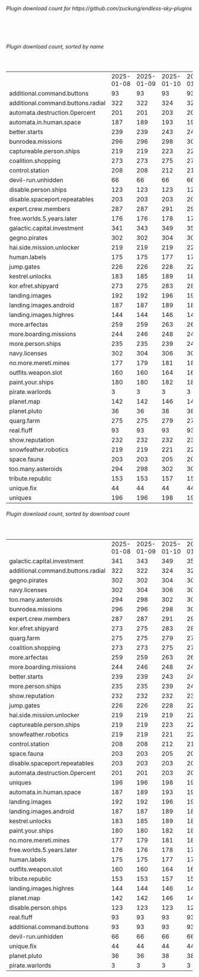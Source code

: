 <h6>Plugin download count for https://github.com/zuckung/endless-sky-plugins</h6><br>
<br>
<h6>Plugin download count, sorted by name</h6><sub><sup><br>
<table>
	<tr>
		<td></td>
		<td>2025-01-08</td>
		<td>2025-01-09</td>
		<td>2025-01-10</td>
		<td>2025-01-11</td>
		<td>2025-01-12</td>
		<td>2025-01-13</td>
		<td>2025-01-14</td>
		<td>today +</td>
	</tr>
	<tr>
		<td>additional.command.buttons</td>
		<td>93</td>
		<td>93</td>
		<td>93</td>
		<td>93</td>
		<td>93</td>
		<td>93</td>
		<td>93</td>
		<td></td>
	</tr>
	<tr>
		<td>additional.command.buttons.radial</td>
		<td>322</td>
		<td>322</td>
		<td>324</td>
		<td>324</td>
		<td>326</td>
		<td>328</td>
		<td>328</td>
		<td></td>
	</tr>
	<tr>
		<td>automata.destruction.0percent</td>
		<td>201</td>
		<td>201</td>
		<td>203</td>
		<td>204</td>
		<td>206</td>
		<td>206</td>
		<td>206</td>
		<td></td>
	</tr>
	<tr>
		<td>automata.in.human.space</td>
		<td>187</td>
		<td>189</td>
		<td>193</td>
		<td>197</td>
		<td>198</td>
		<td>198</td>
		<td>199</td>
		<td>+ 1</td>
	</tr>
	<tr>
		<td>better.starts</td>
		<td>239</td>
		<td>239</td>
		<td>243</td>
		<td>243</td>
		<td>245</td>
		<td>245</td>
		<td>245</td>
		<td></td>
	</tr>
	<tr>
		<td>bunrodea.missions</td>
		<td>296</td>
		<td>296</td>
		<td>298</td>
		<td>301</td>
		<td>303</td>
		<td>304</td>
		<td>305</td>
		<td>+ 1</td>
	</tr>
	<tr>
		<td>captureable.person.ships</td>
		<td>219</td>
		<td>219</td>
		<td>223</td>
		<td>223</td>
		<td>225</td>
		<td>227</td>
		<td>228</td>
		<td>+ 1</td>
	</tr>
	<tr>
		<td>coalition.shopping</td>
		<td>273</td>
		<td>273</td>
		<td>275</td>
		<td>276</td>
		<td>280</td>
		<td>280</td>
		<td>280</td>
		<td></td>
	</tr>
	<tr>
		<td>control.station</td>
		<td>208</td>
		<td>208</td>
		<td>212</td>
		<td>212</td>
		<td>214</td>
		<td>214</td>
		<td>214</td>
		<td></td>
	</tr>
	<tr>
		<td>devil-run.unhidden</td>
		<td>66</td>
		<td>66</td>
		<td>66</td>
		<td>66</td>
		<td>66</td>
		<td>66</td>
		<td>66</td>
		<td></td>
	</tr>
	<tr>
		<td>disable.person.ships</td>
		<td>123</td>
		<td>123</td>
		<td>123</td>
		<td>125</td>
		<td>125</td>
		<td>125</td>
		<td>125</td>
		<td></td>
	</tr>
	<tr>
		<td>disable.spaceport.repeatables</td>
		<td>203</td>
		<td>203</td>
		<td>203</td>
		<td>203</td>
		<td>207</td>
		<td>207</td>
		<td>207</td>
		<td></td>
	</tr>
	<tr>
		<td>expert.crew.members</td>
		<td>287</td>
		<td>287</td>
		<td>291</td>
		<td>293</td>
		<td>295</td>
		<td>295</td>
		<td>295</td>
		<td></td>
	</tr>
	<tr>
		<td>free.worlds.5.years.later</td>
		<td>176</td>
		<td>176</td>
		<td>178</td>
		<td>178</td>
		<td>180</td>
		<td>180</td>
		<td>180</td>
		<td></td>
	</tr>
	<tr>
		<td>galactic.capital.investment</td>
		<td>341</td>
		<td>343</td>
		<td>349</td>
		<td>352</td>
		<td>356</td>
		<td>356</td>
		<td>356</td>
		<td></td>
	</tr>
	<tr>
		<td>gegno.pirates</td>
		<td>302</td>
		<td>302</td>
		<td>304</td>
		<td>305</td>
		<td>307</td>
		<td>309</td>
		<td>310</td>
		<td>+ 1</td>
	</tr>
	<tr>
		<td>hai.side.mission.unlocker</td>
		<td>219</td>
		<td>219</td>
		<td>219</td>
		<td>221</td>
		<td>225</td>
		<td>227</td>
		<td>228</td>
		<td>+ 1</td>
	</tr>
	<tr>
		<td>human.labels</td>
		<td>175</td>
		<td>175</td>
		<td>177</td>
		<td>177</td>
		<td>179</td>
		<td>179</td>
		<td>179</td>
		<td></td>
	</tr>
	<tr>
		<td>jump.gates</td>
		<td>226</td>
		<td>226</td>
		<td>228</td>
		<td>228</td>
		<td>230</td>
		<td>233</td>
		<td>234</td>
		<td>+ 1</td>
	</tr>
	<tr>
		<td>kestrel.unlocks</td>
		<td>183</td>
		<td>185</td>
		<td>189</td>
		<td>189</td>
		<td>191</td>
		<td>191</td>
		<td>191</td>
		<td></td>
	</tr>
	<tr>
		<td>kor.efret.shipyard</td>
		<td>273</td>
		<td>275</td>
		<td>283</td>
		<td>285</td>
		<td>289</td>
		<td>291</td>
		<td>292</td>
		<td>+ 1</td>
	</tr>
	<tr>
		<td>landing.images</td>
		<td>192</td>
		<td>192</td>
		<td>196</td>
		<td>196</td>
		<td>196</td>
		<td>196</td>
		<td>197</td>
		<td>+ 1</td>
	</tr>
	<tr>
		<td>landing.images.android</td>
		<td>187</td>
		<td>187</td>
		<td>189</td>
		<td>189</td>
		<td>191</td>
		<td>191</td>
		<td>192</td>
		<td>+ 1</td>
	</tr>
	<tr>
		<td>landing.images.highres</td>
		<td>144</td>
		<td>144</td>
		<td>146</td>
		<td>146</td>
		<td>148</td>
		<td>148</td>
		<td>148</td>
		<td></td>
	</tr>
	<tr>
		<td>more.arfectas</td>
		<td>259</td>
		<td>259</td>
		<td>263</td>
		<td>264</td>
		<td>266</td>
		<td>266</td>
		<td>266</td>
		<td></td>
	</tr>
	<tr>
		<td>more.boarding.missions</td>
		<td>244</td>
		<td>246</td>
		<td>248</td>
		<td>248</td>
		<td>254</td>
		<td>254</td>
		<td>255</td>
		<td>+ 1</td>
	</tr>
	<tr>
		<td>more.person.ships</td>
		<td>235</td>
		<td>235</td>
		<td>239</td>
		<td>240</td>
		<td>242</td>
		<td>242</td>
		<td>243</td>
		<td>+ 1</td>
	</tr>
	<tr>
		<td>navy.licenses</td>
		<td>302</td>
		<td>304</td>
		<td>306</td>
		<td>307</td>
		<td>309</td>
		<td>309</td>
		<td>309</td>
		<td></td>
	</tr>
	<tr>
		<td>no.more.mereti.mines</td>
		<td>177</td>
		<td>179</td>
		<td>181</td>
		<td>181</td>
		<td>183</td>
		<td>183</td>
		<td>184</td>
		<td>+ 1</td>
	</tr>
	<tr>
		<td>outfits.weapon.slot</td>
		<td>160</td>
		<td>160</td>
		<td>164</td>
		<td>164</td>
		<td>166</td>
		<td>166</td>
		<td>167</td>
		<td>+ 1</td>
	</tr>
	<tr>
		<td>paint.your.ships</td>
		<td>180</td>
		<td>180</td>
		<td>182</td>
		<td>183</td>
		<td>185</td>
		<td>185</td>
		<td>185</td>
		<td></td>
	</tr>
	<tr>
		<td>pirate.warlords</td>
		<td>3</td>
		<td>3</td>
		<td>3</td>
		<td>3</td>
		<td>3</td>
		<td>3</td>
		<td>3</td>
		<td></td>
	</tr>
	<tr>
		<td>planet.map</td>
		<td>142</td>
		<td>142</td>
		<td>146</td>
		<td>146</td>
		<td>146</td>
		<td>146</td>
		<td>146</td>
		<td></td>
	</tr>
	<tr>
		<td>planet.pluto</td>
		<td>36</td>
		<td>36</td>
		<td>38</td>
		<td>38</td>
		<td>40</td>
		<td>40</td>
		<td>40</td>
		<td></td>
	</tr>
	<tr>
		<td>quarg.farm</td>
		<td>275</td>
		<td>275</td>
		<td>279</td>
		<td>279</td>
		<td>283</td>
		<td>285</td>
		<td>285</td>
		<td></td>
	</tr>
	<tr>
		<td>real.fluff</td>
		<td>93</td>
		<td>93</td>
		<td>93</td>
		<td>93</td>
		<td>93</td>
		<td>93</td>
		<td>93</td>
		<td></td>
	</tr>
	<tr>
		<td>show.reputation</td>
		<td>232</td>
		<td>232</td>
		<td>232</td>
		<td>232</td>
		<td>236</td>
		<td>237</td>
		<td>237</td>
		<td></td>
	</tr>
	<tr>
		<td>snowfeather.robotics</td>
		<td>219</td>
		<td>219</td>
		<td>221</td>
		<td>222</td>
		<td>226</td>
		<td>226</td>
		<td>227</td>
		<td>+ 1</td>
	</tr>
	<tr>
		<td>space.fauna</td>
		<td>203</td>
		<td>203</td>
		<td>205</td>
		<td>205</td>
		<td>207</td>
		<td>209</td>
		<td>209</td>
		<td></td>
	</tr>
	<tr>
		<td>too.many.asteroids</td>
		<td>294</td>
		<td>298</td>
		<td>302</td>
		<td>305</td>
		<td>307</td>
		<td>307</td>
		<td>308</td>
		<td>+ 1</td>
	</tr>
	<tr>
		<td>tribute.republic</td>
		<td>153</td>
		<td>153</td>
		<td>157</td>
		<td>157</td>
		<td>159</td>
		<td>159</td>
		<td>159</td>
		<td></td>
	</tr>
	<tr>
		<td>unique.fix</td>
		<td>44</td>
		<td>44</td>
		<td>44</td>
		<td>44</td>
		<td>44</td>
		<td>44</td>
		<td>44</td>
		<td></td>
	</tr>
	<tr>
		<td>uniques</td>
		<td>196</td>
		<td>196</td>
		<td>198</td>
		<td>198</td>
		<td>200</td>
		<td>200</td>
		<td>201</td>
		<td>+ 1</td>
	</tr>
</table>
</sub></sup>
<h6>Plugin download count, sorted by download count</h6><sub><sup><br>
<table>
	<tr>
		<td></td>
		<td>2025-01-08</td>
		<td>2025-01-09</td>
		<td>2025-01-10</td>
		<td>2025-01-11</td>
		<td>2025-01-12</td>
		<td>2025-01-13</td>
		<td>2025-01-14</td>
		<td>today +</td>
	</tr>
	<tr>
		<td>galactic.capital.investment</td>
		<td>341</td>
		<td>343</td>
		<td>349</td>
		<td>352</td>
		<td>356</td>
		<td>356</td>
		<td>356</td>
		<td></td>
	</tr>
	<tr>
		<td>additional.command.buttons.radial</td>
		<td>322</td>
		<td>322</td>
		<td>324</td>
		<td>324</td>
		<td>326</td>
		<td>328</td>
		<td>328</td>
		<td></td>
	</tr>
	<tr>
		<td>gegno.pirates</td>
		<td>302</td>
		<td>302</td>
		<td>304</td>
		<td>305</td>
		<td>307</td>
		<td>309</td>
		<td>310</td>
		<td>+ 1</td>
	</tr>
	<tr>
		<td>navy.licenses</td>
		<td>302</td>
		<td>304</td>
		<td>306</td>
		<td>307</td>
		<td>309</td>
		<td>309</td>
		<td>309</td>
		<td></td>
	</tr>
	<tr>
		<td>too.many.asteroids</td>
		<td>294</td>
		<td>298</td>
		<td>302</td>
		<td>305</td>
		<td>307</td>
		<td>307</td>
		<td>308</td>
		<td>+ 1</td>
	</tr>
	<tr>
		<td>bunrodea.missions</td>
		<td>296</td>
		<td>296</td>
		<td>298</td>
		<td>301</td>
		<td>303</td>
		<td>304</td>
		<td>305</td>
		<td>+ 1</td>
	</tr>
	<tr>
		<td>expert.crew.members</td>
		<td>287</td>
		<td>287</td>
		<td>291</td>
		<td>293</td>
		<td>295</td>
		<td>295</td>
		<td>295</td>
		<td></td>
	</tr>
	<tr>
		<td>kor.efret.shipyard</td>
		<td>273</td>
		<td>275</td>
		<td>283</td>
		<td>285</td>
		<td>289</td>
		<td>291</td>
		<td>292</td>
		<td>+ 1</td>
	</tr>
	<tr>
		<td>quarg.farm</td>
		<td>275</td>
		<td>275</td>
		<td>279</td>
		<td>279</td>
		<td>283</td>
		<td>285</td>
		<td>285</td>
		<td></td>
	</tr>
	<tr>
		<td>coalition.shopping</td>
		<td>273</td>
		<td>273</td>
		<td>275</td>
		<td>276</td>
		<td>280</td>
		<td>280</td>
		<td>280</td>
		<td></td>
	</tr>
	<tr>
		<td>more.arfectas</td>
		<td>259</td>
		<td>259</td>
		<td>263</td>
		<td>264</td>
		<td>266</td>
		<td>266</td>
		<td>266</td>
		<td></td>
	</tr>
	<tr>
		<td>more.boarding.missions</td>
		<td>244</td>
		<td>246</td>
		<td>248</td>
		<td>248</td>
		<td>254</td>
		<td>254</td>
		<td>255</td>
		<td>+ 1</td>
	</tr>
	<tr>
		<td>better.starts</td>
		<td>239</td>
		<td>239</td>
		<td>243</td>
		<td>243</td>
		<td>245</td>
		<td>245</td>
		<td>245</td>
		<td></td>
	</tr>
	<tr>
		<td>more.person.ships</td>
		<td>235</td>
		<td>235</td>
		<td>239</td>
		<td>240</td>
		<td>242</td>
		<td>242</td>
		<td>243</td>
		<td>+ 1</td>
	</tr>
	<tr>
		<td>show.reputation</td>
		<td>232</td>
		<td>232</td>
		<td>232</td>
		<td>232</td>
		<td>236</td>
		<td>237</td>
		<td>237</td>
		<td></td>
	</tr>
	<tr>
		<td>jump.gates</td>
		<td>226</td>
		<td>226</td>
		<td>228</td>
		<td>228</td>
		<td>230</td>
		<td>233</td>
		<td>234</td>
		<td>+ 1</td>
	</tr>
	<tr>
		<td>hai.side.mission.unlocker</td>
		<td>219</td>
		<td>219</td>
		<td>219</td>
		<td>221</td>
		<td>225</td>
		<td>227</td>
		<td>228</td>
		<td>+ 1</td>
	</tr>
	<tr>
		<td>captureable.person.ships</td>
		<td>219</td>
		<td>219</td>
		<td>223</td>
		<td>223</td>
		<td>225</td>
		<td>227</td>
		<td>228</td>
		<td>+ 1</td>
	</tr>
	<tr>
		<td>snowfeather.robotics</td>
		<td>219</td>
		<td>219</td>
		<td>221</td>
		<td>222</td>
		<td>226</td>
		<td>226</td>
		<td>227</td>
		<td>+ 1</td>
	</tr>
	<tr>
		<td>control.station</td>
		<td>208</td>
		<td>208</td>
		<td>212</td>
		<td>212</td>
		<td>214</td>
		<td>214</td>
		<td>214</td>
		<td></td>
	</tr>
	<tr>
		<td>space.fauna</td>
		<td>203</td>
		<td>203</td>
		<td>205</td>
		<td>205</td>
		<td>207</td>
		<td>209</td>
		<td>209</td>
		<td></td>
	</tr>
	<tr>
		<td>disable.spaceport.repeatables</td>
		<td>203</td>
		<td>203</td>
		<td>203</td>
		<td>203</td>
		<td>207</td>
		<td>207</td>
		<td>207</td>
		<td></td>
	</tr>
	<tr>
		<td>automata.destruction.0percent</td>
		<td>201</td>
		<td>201</td>
		<td>203</td>
		<td>204</td>
		<td>206</td>
		<td>206</td>
		<td>206</td>
		<td></td>
	</tr>
	<tr>
		<td>uniques</td>
		<td>196</td>
		<td>196</td>
		<td>198</td>
		<td>198</td>
		<td>200</td>
		<td>200</td>
		<td>201</td>
		<td>+ 1</td>
	</tr>
	<tr>
		<td>automata.in.human.space</td>
		<td>187</td>
		<td>189</td>
		<td>193</td>
		<td>197</td>
		<td>198</td>
		<td>198</td>
		<td>199</td>
		<td>+ 1</td>
	</tr>
	<tr>
		<td>landing.images</td>
		<td>192</td>
		<td>192</td>
		<td>196</td>
		<td>196</td>
		<td>196</td>
		<td>196</td>
		<td>197</td>
		<td>+ 1</td>
	</tr>
	<tr>
		<td>landing.images.android</td>
		<td>187</td>
		<td>187</td>
		<td>189</td>
		<td>189</td>
		<td>191</td>
		<td>191</td>
		<td>192</td>
		<td>+ 1</td>
	</tr>
	<tr>
		<td>kestrel.unlocks</td>
		<td>183</td>
		<td>185</td>
		<td>189</td>
		<td>189</td>
		<td>191</td>
		<td>191</td>
		<td>191</td>
		<td></td>
	</tr>
	<tr>
		<td>paint.your.ships</td>
		<td>180</td>
		<td>180</td>
		<td>182</td>
		<td>183</td>
		<td>185</td>
		<td>185</td>
		<td>185</td>
		<td></td>
	</tr>
	<tr>
		<td>no.more.mereti.mines</td>
		<td>177</td>
		<td>179</td>
		<td>181</td>
		<td>181</td>
		<td>183</td>
		<td>183</td>
		<td>184</td>
		<td>+ 1</td>
	</tr>
	<tr>
		<td>free.worlds.5.years.later</td>
		<td>176</td>
		<td>176</td>
		<td>178</td>
		<td>178</td>
		<td>180</td>
		<td>180</td>
		<td>180</td>
		<td></td>
	</tr>
	<tr>
		<td>human.labels</td>
		<td>175</td>
		<td>175</td>
		<td>177</td>
		<td>177</td>
		<td>179</td>
		<td>179</td>
		<td>179</td>
		<td></td>
	</tr>
	<tr>
		<td>outfits.weapon.slot</td>
		<td>160</td>
		<td>160</td>
		<td>164</td>
		<td>164</td>
		<td>166</td>
		<td>166</td>
		<td>167</td>
		<td>+ 1</td>
	</tr>
	<tr>
		<td>tribute.republic</td>
		<td>153</td>
		<td>153</td>
		<td>157</td>
		<td>157</td>
		<td>159</td>
		<td>159</td>
		<td>159</td>
		<td></td>
	</tr>
	<tr>
		<td>landing.images.highres</td>
		<td>144</td>
		<td>144</td>
		<td>146</td>
		<td>146</td>
		<td>148</td>
		<td>148</td>
		<td>148</td>
		<td></td>
	</tr>
	<tr>
		<td>planet.map</td>
		<td>142</td>
		<td>142</td>
		<td>146</td>
		<td>146</td>
		<td>146</td>
		<td>146</td>
		<td>146</td>
		<td></td>
	</tr>
	<tr>
		<td>disable.person.ships</td>
		<td>123</td>
		<td>123</td>
		<td>123</td>
		<td>125</td>
		<td>125</td>
		<td>125</td>
		<td>125</td>
		<td></td>
	</tr>
	<tr>
		<td>real.fluff</td>
		<td>93</td>
		<td>93</td>
		<td>93</td>
		<td>93</td>
		<td>93</td>
		<td>93</td>
		<td>93</td>
		<td></td>
	</tr>
	<tr>
		<td>additional.command.buttons</td>
		<td>93</td>
		<td>93</td>
		<td>93</td>
		<td>93</td>
		<td>93</td>
		<td>93</td>
		<td>93</td>
		<td></td>
	</tr>
	<tr>
		<td>devil-run.unhidden</td>
		<td>66</td>
		<td>66</td>
		<td>66</td>
		<td>66</td>
		<td>66</td>
		<td>66</td>
		<td>66</td>
		<td></td>
	</tr>
	<tr>
		<td>unique.fix</td>
		<td>44</td>
		<td>44</td>
		<td>44</td>
		<td>44</td>
		<td>44</td>
		<td>44</td>
		<td>44</td>
		<td></td>
	</tr>
	<tr>
		<td>planet.pluto</td>
		<td>36</td>
		<td>36</td>
		<td>38</td>
		<td>38</td>
		<td>40</td>
		<td>40</td>
		<td>40</td>
		<td></td>
	</tr>
	<tr>
		<td>pirate.warlords</td>
		<td>3</td>
		<td>3</td>
		<td>3</td>
		<td>3</td>
		<td>3</td>
		<td>3</td>
		<td>3</td>
		<td></td>
	</tr>
</table>
</sub></sup>
